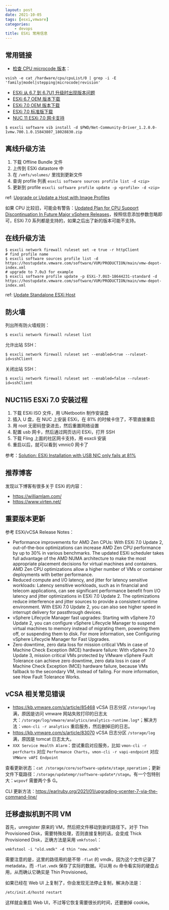 ```yaml
---
layout: post
date: 2021-10-05
tags: [esxi,vmware]
categories:
    - devops
title: ESXi 常用信息
---
```


## 常用链接

- [检查 CPU microcode 版本](http://blog.erben.sk/2020/02/04/how-to-check-cpu-microcode-revision-in-esxi/)：

```shell
vsish -e cat /hardware/cpu/cpuList/0 | grep -i -E 'family|model|stepping|microcode|revision'
```

- [ESXi 从 6.7 到 6.7U1 升级时出现版本问题](https://kb.vmware.com/s/article/56145)
- [ESXi 6.7 OEM 版本下载](https://customerconnect.vmware.com/downloads/info/slug/datacenter_cloud_infrastructure/vmware_vsphere/6_7#custom_iso)
- [ESXi 7.0 OEM 版本下载](https://customerconnect.vmware.com/downloads/info/slug/datacenter_cloud_infrastructure/vmware_vsphere/7_0#custom_iso)
- [ESXi 7.0 标准版下载](https://customerconnect.vmware.com/en/web/vmware/evalcenter?p=free-esxi7)
- [NUC 11 ESXi 7.0 网卡支持](https://flings.vmware.com/community-networking-driver-for-esxi/comments)

```shell
$ esxcli software vib install -d $PWD/Net-Community-Driver_1.2.0.0-1vmw.700.1.0.15843807_18028830.zip
```

## 离线升级方法

1. 下载 Offline Bundle 文件
2. 上传到 ESXi datastore 中
3. 在 `/vmfs/volumes/` 里找到更新文件
4. 查询 profile 列表 `esxcli software sources profile list -d <zip>`
5. 更新到 profile `esxcli software profile update -p <profile> -d <zip>`

ref: [Upgrade or Update a Host with Image Profiles](https://docs.vmware.com/en/VMware-vSphere/7.0/com.vmware.esxi.upgrade.doc/GUID-E51C5DB6-F28E-42E8-ACA4-0EBDD11DF55D.html)

如果 CPU 比较旧，可能会有警告：[Updated Plan for CPU Support Discontinuation In Future Major vSphere Releases](https://kb.vmware.com/s/article/82794)，按照信息添加参数忽略即可，ESXi 7.0 系列都是支持的，如果之后出了新的版本可能不支持。

## 在线升级方法

```shell
$ esxcli network firewall ruleset set -e true -r httpClient
# find profile name
$ esxcli software sources profile list -d https://hostupdate.vmware.com/software/VUM/PRODUCTION/main/vmw-depot-index.xml
# upgrade to 7.0u3 for example
$ esxcli software profile update -p ESXi-7.0U3-18644231-standard -d https://hostupdate.vmware.com/software/VUM/PRODUCTION/main/vmw-depot-index.xml
```

ref: [Update Standalone ESXi Host](https://docs.macstadium.com/docs/update-standalone-esxi-host-via-online-bundle)

## 防火墙

列出所有防火墙规则：

```shell
$ esxcli network firewall ruleset list
```

允许出站 SSH：

```shell
$ esxcli network firewall ruleset set --enabled=true --ruleset-id=sshClient
```

关闭出站 SSH：

```shell
$ esxcli network firewall ruleset set --enabled=false --ruleset-id=sshClient
```

## NUC11i5 ESXi 7.0 安装过程

1. 下载 ESXi ISO 文件，用 UNetbootin 制作安装盘
2. 插入 U 盘，在 NUC 上安装 ESXi，在 81% 的时候卡住了，不管直接重启
3. 用 root 无密码登录进去，然后重置网络设置
4. 配置 usb 网卡，然后通过网页访问 ESXi，打开 SSH
5. 下载 Fling 上面的社区网卡支持，用 esxcli 安装
6. 重启以后，就可以看到 vmnic0 网卡了

参考：[Solution: ESXi Installation with USB NIC only fails at 81%](https://www.virten.net/2020/07/solution-esxi-installation-with-usb-nic-only-fails-at-81/)

## 推荐博客

发现以下博客有很多关于 ESXi 的内容：

- https://williamlam.com/
- https://www.virten.net/

## 重要版本更新

参考 ESXi/vCSA Release Notes：

- Performance improvements for AMD Zen CPUs: With ESXi 7.0 Update 2, out-of-the-box optimizations can increase AMD Zen CPU performance by up to 30% in various benchmarks. The updated ESXi scheduler takes full advantage of the AMD NUMA architecture to make the most appropriate placement decisions for virtual machines and containers. AMD Zen CPU optimizations allow a higher number of VMs or container deployments with better performance.
- Reduced compute and I/O latency, and jitter for latency sensitive workloads: Latency sensitive workloads, such as in financial and telecom applications, can see significant performance benefit from I/O latency and jitter optimizations in ESXi 7.0 Update 2. The optimizations reduce interference and jitter sources to provide a consistent runtime environment. With ESXi 7.0 Update 2, you can also see higher speed in interrupt delivery for passthrough devices.
- vSphere Lifecycle Manager fast upgrades: Starting with vSphere 7.0 Update 2, you can configure vSphere Lifecycle Manager to suspend virtual machines to memory instead of migrating them, powering them off, or suspending them to disk. For more information, see Configuring vSphere Lifecycle Manager for Fast Upgrades.
- Zero downtime, zero data loss for mission critical VMs in case of Machine Check Exception (MCE) hardware failure: With vSphere 7.0 Update 3, mission critical VMs protected by VMware vSphere Fault Tolerance can achieve zero downtime, zero data loss in case of Machine Check Exception (MCE) hardware failure, because VMs fallback to the secondary VM, instead of failing. For more information, see How Fault Tolerance Works.

## vCSA 相关常见错误

- https://kb.vmware.com/s/article/85468 vCSA 日志分区 `/storage/log` 满，原因是访问 vmware 网站失败打印的日志太大：`/storage/log/vmware/analytics/analytics-runtime.log*`；解决方法：`vmon-cli -r analytics` 重启服务，然后删掉旧的日志。
- https://kb.vmware.com/s/article/83070 vCSA 日志分区 `/storage/log` 满，原因是 tomcat 日志太大。
- `XXX Service Health Alarm`：尝试重启对应服务，比如 `vmon-cli -r perfcharts` 对应 `Performance Charts`，`vmon-cli -r vapi-endpoint` 对应 `VMWare vAPI Endpoint`

查看更新状态：`cat /storage/core/software-update/stage_operation`；更新文件下载路径：`/storage/updatemgr/software-update*/stage`。有一个包特别大：`wcpovf` 需要两个多 G。

CLI 更新方法：https://earlruby.org/2021/01/upgrading-vcenter-7-via-the-command-line/

## 迁移虚拟机到不同 VM

首先，unregister 原来的 VM，然后把文件移动到新的路径下。对于 Thin Provisioned Disk，需要特殊处理，否则直接复制的话，会变成 Thick Provisioned Disk，正确方法是采用 `vmkfstool`：

```shell
vmkfstool -i "old.vmdk" -d thin "new.vmdk"
```

需要注意的是，这里的路径用的是不带 `-flat` 的 vmdk，因为这个文件记录了 metadata，而 `-flat.vmdk` 保存了实际的数据。可以用 `du` 命令看实际的硬盘占用，从而确认它确实是 Thin Provisioned。

如果已经在 Web UI 上复制了，你会发现无法停止复制，解决办法是：

```shell
/etc/init.d/hostd restart
```

这样就会重启 Web UI，不过等它恢复需要很长的时间，还要删掉 cookie。